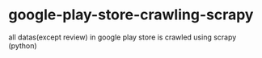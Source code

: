# google-play-store-crawling-scrapy
all datas(except review) in google play store is crawled using scrapy (python)
